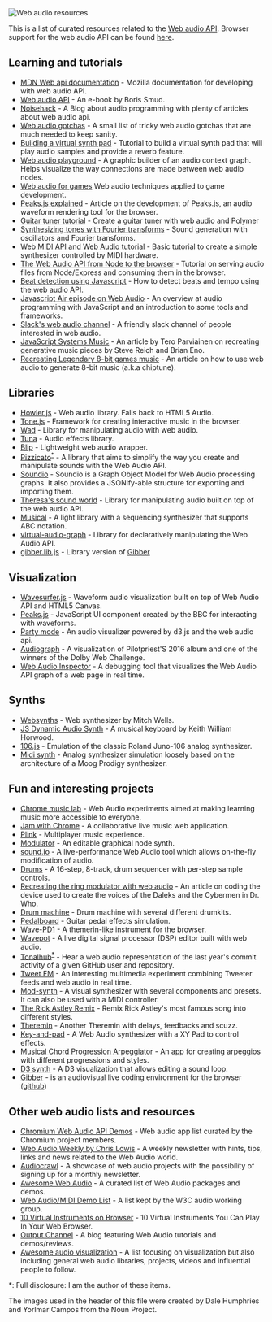 <img align="center" src="https://alemangui.github.io/web-audio-resources/header.jpg" alt="Web audio resources">

This is a list of curated resources related to the [Web audio API](http://webaudio.github.io/web-audio-api/). Browser support for the web audio API can be found [here](http://caniuse.com/#feat=audio-api).


## Learning and tutorials
- [MDN Web api documentation](https://developer.mozilla.org/en-US/docs/Web/API/Web_Audio_API) - Mozilla documentation for developing with web audio API.
- [Web audio API](http://chimera.labs.oreilly.com/books/1234000001552/index.html) - An e-book by Boris Smud.
- [Noisehack](http://noisehack.com/) - A Blog about audio programming with plenty of articles about web audio api.
- [Web audio gotchas](https://github.com/Jam3/web-audio-player#webaudio-gotchas) - A small list of tricky web audio gotchas that are much needed to keep sanity.
- [Building a virtual synth pad](http://www.sitepoint.com/html5-web-audio-api-tutorial-building-virtual-synth-pad/) - Tutorial to build a virtual synth pad that will play audio samples and provide a reverb feature.
- [Web audio playground](http://webaudioplayground.appspot.com/) - A graphic builder of an audio context graph. Helps visualize the way connections are made between web audio nodes.
- [Web audio for games](http://www.html5rocks.com/en/tutorials/webaudio/games/) Web audio techniques applied to game development.
- [Peaks.js explained](http://www.bbc.co.uk/rd/blog/2013/10/audio-waveforms) - Article on the development of Peaks.js, an audio waveform rendering tool for the browser.
- [Guitar tuner tutorial](https://aerotwist.com/blog/guitar-tuner/) - Create a guitar tuner with web audio and Polymer
- [Synthesizing tones with Fourier transforms](http://www.sitepoint.com/using-fourier-transforms-web-audio-api/) - Sound generation with oscillators and Fourier transforms.
- [Web MIDI API and Web Audio tutorial](http://www.toptal.com/web/creating-browser-based-audio-applications-controlled-by-midi-hardware) - Basic tutorial to create a simple synthesizer controlled by MIDI hardware.
- [The Web Audio API from Node to the browser](http://www.willvillanueva.com/the-web-audio-api-from-nodeexpress-to-your-browser/) - Tutorial on serving audio files from Node/Express and consuming them in the browser.
- [Beat detection using Javascript](http://tech.beatport.com/2014/web-audio/beat-detection-using-web-audio/) - How to detect beats and tempo using the web audio API.
- [Javascript Air episode on Web Audio](https://javascriptair.com/episodes/2016-07-27/) - An overview at audio programming with JavaScript and an introduction to some tools and frameworks.
- [Slack's web audio channel](https://web-audio-slackin.herokuapp.com/) - A friendly slack channel of people interested in web audio.
- [JavaScript Systems Music](http://teropa.info/blog/2016/07/28/javascript-systems-music.html) - An article by Tero Parviainen on recreating generative music pieces by Steve Reich and Brian Eno.
- [Recreating Legendary 8-bit games music](http://codepen.io/gregh/post/recreating-legendary-8-bit-games-music-with-web-audio-api) - An article on how to use web audio to generate 8-bit music (a.k.a chiptune).

## Libraries
- [Howler.js](https://github.com/goldfire/howler.js) - Web audio library. Falls back to HTML5 Audio.
- [Tone.js](https://github.com/Tonejs/Tone.js) - Framework for creating interactive music in the browser.
- [Wad](https://github.com/rserota/wad) - Library for manipulating audio with web audio.
- [Tuna](https://github.com/Theodeus/tuna) - Audio effects library.
- [Blip](https://github.com/jshanley/blip) - Lightweight web audio wrapper.
- [Pizzicato](https://github.com/alemangui/pizzicato)<sup>[*](#disclosure)</sup> - A library that aims to simplify the way you create and manipulate sounds with the Web Audio API.
- [Soundio](https://github.com/soundio/soundio) - Soundio is a Graph Object Model for Web Audio processing graphs. It also provides a JSONify-able structure for exporting and importing them.
- [Theresa's sound world](https://github.com/stuartmemo/theresas-sound-world) - Library for manipulating audio built on top of the web audio API.
- [Musical](https://github.com/PencilCode/musical.js) - A light library with a sequencing synthesizer that supports ABC notation.
- [virtual-audio-graph](https://github.com/benji6/virtual-audio-graph) - Library for declaratively manipulating the Web Audio API.
- [gibber.lib.js](http://charlie-roberts.com/gibber/gibber-lib-js) - Library version of [Gibber](http://gibber.mat.ucsb.edu)

## Visualization
- [Wavesurfer.js](http://wavesurfer-js.org/) - Waveform audio visualization built on top of Web Audio API and HTML5 Canvas.
- [Peaks.js](https://github.com/bbcrd/peaks.js) - JavaScript UI component created by the BBC for interacting with waveforms.
- [Party mode](https://github.com/preziotte/party-mode) - An audio visualizer powered by d3.js and the web audio api.
- [Audiograph](http://audiograph.xyz/) - A visualization of Pilotpriest'S 2016 album and one of the winners of the Dolby Web Challenge.
- [Web Audio Inspector](https://github.com/google/audion) - A debugging tool that visualizes the Web Audio API graph of a web page in real time.

## Synths
- [Websynths](http://websynths.com/) - Web synthesizer by Mitch Wells.
- [JS Dynamic Audio Synth](http://www.keithwhor.com/music/) - A musical keyboard by Keith William Horwood.
- [106.js](http://resistorsings.com/106/) - Emulation of the classic Roland Juno-106 analog synthesizer.
- [Midi synth](http://webaudiodemos.appspot.com/midi-synth/) - Analog synthesizer simulation loosely based on the architecture of a Moog Prodigy synthesizer.

## Fun and interesting projects
- [Chrome music lab](https://musiclab.chromeexperiments.com/) - Web Audio experiments aimed at making learning music more accessible to everyone.
- [Jam with Chrome](http://www.jamwithchrome.com/) - A collaborative live music web application.
- [Plink](http://dinahmoelabs.com/_plink/) - Multiplayer music experience.
- [Modulator](https://lcrespom.github.io/synth/) - An editable graphical node synth.
- [sound.io](https://sound.io/) - A live-performance Web Audio tool which allows on-the-fly modification of audio.
- [Drums](https://mikedotalmond.github.io/drums/) - A 16-step, 8-track, drum sequencer with per-step sample controls.
- [Recreating the ring modulator with web audio](http://webaudio.prototyping.bbc.co.uk/ring-modulator/) - An article on coding the device used to create the voices of the Daleks and the Cybermen in Dr. Who.
- [Drum machine](http://html5drummachine.com/) - Drum machine with several different drumkits.
- [Pedalboard](https://github.com/dashersw/pedalboard.js) - Guitar pedal effects simulation.
- [Wave-PD1](http://alxgbsn.co.uk/wavepad/) - A themerin-like instrument for the browser.
- [Wavepot](http://wavepot.com/) - A live digital signal processor (DSP) editor built with web audio.
- [Tonalhub](https://alemangui.github.io/Tonalhub/)<sup>[*](#disclosure)</sup> - Hear a web audio representation of the last year's commit activity of a given GitHub user and repository.
- [Tweet FM](https://tweet-fm.herokuapp.com/) - An interesting multimedia experiment combining Tweeter feeds and web audio in real time. 
- [Mod-synth](http://mod-synth.io) - A visual synthesizer with several components and presets. It can also be used with a MIDI controller.
- [The Rick Astley Remix](http://dinahmoelabs.com/rickastley) - Remix Rick Astley's most famous song into different styles.
- [Theremin](https://femurdesign.com/theremin/) - Another Theremin with delays, feedbacks and scuzz.
- [Key-and-pad](http://keyandpad.com/) - A Web Audio synthesizer with a XY Pad to control effects.
- [Musical Chord Progression Arpeggiator](http://codepen.io/jakealbaugh/full/qNrZyw/) - An app for creating arpeggios with different progressions and styles.
- [D3 synth](http://roadtolarissa.com/synth/) - A D3 visualization that allows editing a sound loop.
- [Gibber](http://gibber.mat.ucsb.edu) - is an audiovisual live coding environment for the browser ([github](https://github.com/charlieroberts/Gibber))

## Other web audio lists and resources
- [Chromium Web Audio API Demos](https://chromium.googlecode.com/svn/trunk/samples/audio/samples.html) - Web audio app list curated by the Chromium project members.
- [Web Audio Weekly by Chris Lowis](http://tinyletter.com/webaudioweekly) - A weekly newsletter with hints, tips, links and news related to the Web Audio world.
- [Audiocrawl](http://audiocrawl.co/) - A showcase of web audio projects with the possibility of signing up for a monthly newsletter.
- [Awesome Web Audio](https://github.com/notthetup/awesome-webaudio) - A curated list of Web Audio packages and demos.
- [Web Audio/MIDI Demo List](http://webaudio.github.io/demo-list/) - A list kept by the W3C audio working group.
- [10 Virtual Instruments on Browser](http://www.hongkiat.com/blog/virtual-instrument-web-browser/) - 10 Virtual Instruments You Can Play In Your Web Browser.
- [Output Channel](http://outputchannel.com) - A blog featuring Web Audio tutorials and demos/reviews.
- [Awesome audio visualization](https://github.com/willianjusten/awesome-audio-visualization) - A list focusing on visualization but also including general web audio libraries, projects, videos and influential people to follow.

<a name="disclosure">*</a>: Full disclosure: I am the author of these items.

The images used in the header of this file were created by Dale Humphries and Yorlmar Campos from the Noun Project.
